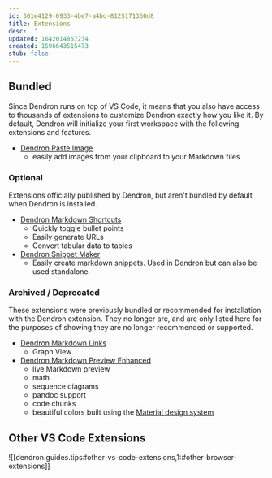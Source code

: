 ```yaml
---
id: 301e4129-6933-4be7-a4bd-8125171360d8
title: Extensions
desc: ''
updated: 1642014857234
created: 1596643515473
stub: false
---
```

## Bundled

Since Dendron runs on top of VS Code, it means that you also have access to thousands of extensions to customize Dendron exactly how you like it. By default, Dendron will initialize your first workspace with the following extensions and features.

- [Dendron Paste Image](https://link.dendron.so/vscode-paste-image)
  - easily add images from your clipboard to your Markdown files

### Optional

Extensions officially published by Dendron, but aren't bundled by default when Dendron is installed.

- [Dendron Markdown Shortcuts](https://marketplace.visualstudio.com/items?itemName=dendron.dendron-markdown-shortcuts)
  - Quickly toggle bullet points
  - Easily generate URLs
  - Convert tabular data to tables
- [Dendron Snippet Maker](https://marketplace.visualstudio.com/items?itemName=dendron.dendron-snippet-maker)
  - Easily create markdown snippets. Used in Dendron but can also be used standalone.

### Archived / Deprecated

These extensions were previously bundled or recommended for installation with the Dendron extension. They no longer are, and are only listed here for the purposes of showing they are no longer recommended or supported.

- [Dendron Markdown Links](https://marketplace.visualstudio.com/items?itemName=dendron.dendron-markdown-links)
  - Graph View
- [Dendron Markdown Preview Enhanced](https://marketplace.visualstudio.com/items?itemName=dendron.dendron-markdown-preview-enhanced) 
  - live Markdown preview
  - math
  - sequence diagrams
  - pandoc support
  - code chunks
  - beautiful colors built using the [Material design system](https://material.io/)

## Other VS Code Extensions

![[dendron.guides.tips#other-vs-code-extensions,1:#other-browser-extensions]]
